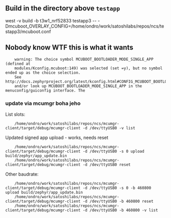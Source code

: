 ## Build in the directory above `testapp`
west -v build -b t3w1_nrf52833 testapp3 -- -Dmcuboot_OVERLAY_CONFIG=/home/ondro/work/satoshilabs/repos/ncs/testapp3/mcuboot.conf

## Nobody know WTF this is what it wants
        warning: The choice symbol MCUBOOT_BOOTLOADER_MODE_SINGLE_APP (defined at
        modules/Kconfig.mcuboot:149) was selected (set =y), but no symbol ended up as the choice selection.
        See http://docs.zephyrproject.org/latest/kconfig.html#CONFIG_MCUBOOT_BOOTLOADER_MODE_SINGLE_APP
        and/or look up MCUBOOT_BOOTLOADER_MODE_SINGLE_APP in the menuconfig/guiconfig interface. The

### update via mcumgr boha jeho

List slots:

        /home/ondro/work/satoshilabs/repos/ncs/mcumgr-client/target/debug/mcumgr-client -d /dev/ttyUSB0 -v list

Updated signed app upload - works, needs reset

        /home/ondro/work/satoshilabs/repos/ncs/mcumgr-client/target/debug/mcumgr-client -d /dev/ttyUSB0 -s 0 upload build/zephyr/app_update.bin
        /home/ondro/work/satoshilabs/repos/ncs/mcumgr-client/target/debug/mcumgr-client -d /dev/ttyUSB0 reset

Other baudrate:

        /home/ondro/work/satoshilabs/repos/ncs/mcumgr-client/target/debug/mcumgr-client -d /dev/ttyUSB0 -s 0 -b 460800 upload build/zephyr/app_update.bin
        /home/ondro/work/satoshilabs/repos/ncs/mcumgr-client/target/debug/mcumgr-client -d /dev/ttyUSB0 -b 460800 reset
        /home/ondro/work/satoshilabs/repos/ncs/mcumgr-client/target/debug/mcumgr-client -d /dev/ttyUSB0 -b 460800 -v list

